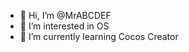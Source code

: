- 👋 Hi, I’m @MrABCDEF
- 👀 I’m interested in OS
- 🌱 I’m currently learning Cocos Creator

<!---
MrABCDEF/MrABCDEF is a ✨ special ✨ repository because its `README.md` (this file) appears on your GitHub profile.
You can click the Preview link to take a look at your changes.
--->
